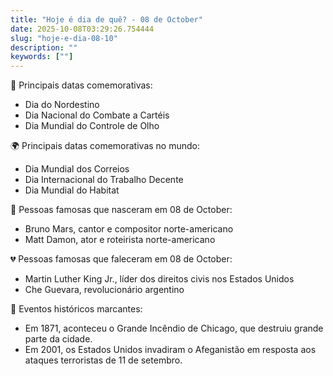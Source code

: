 ```yaml
---
title: "Hoje é dia de quê? - 08 de October"
date: 2025-10-08T03:29:26.754444
slug: "hoje-e-dia-08-10"
description: ""
keywords: [""]
---
```


🎉 Principais datas comemorativas:

- Dia do Nordestino
- Dia Nacional do Combate a Cartéis
- Dia Mundial do Controle de Olho

🌍 Principais datas comemorativas no mundo:

- Dia Mundial dos Correios
- Dia Internacional do Trabalho Decente
- Dia Mundial do Habitat

🎂 Pessoas famosas que nasceram em 08 de October:

- Bruno Mars, cantor e compositor norte-americano
- Matt Damon, ator e roteirista norte-americano

💔 Pessoas famosas que faleceram em 08 de October:

- Martin Luther King Jr., líder dos direitos civis nos Estados Unidos
- Che Guevara, revolucionário argentino

📰 Eventos históricos marcantes:

- Em 1871, aconteceu o Grande Incêndio de Chicago, que destruiu grande parte da cidade.
- Em 2001, os Estados Unidos invadiram o Afeganistão em resposta aos ataques terroristas de 11 de setembro.